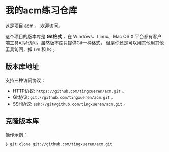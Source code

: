 # 我的acm练习仓库

这是项目 [acm](https://github.com/tingxueren/acm) ，
欢迎访问。

这个项目的版本库是 **Git格式** ，在 Windows、Linux、Mac OS X
平台都有客户端工具可以访问。虽然版本库只提供Git一种格式，
但是你还是可以用其他用其他工具访问，如 ``svn`` 和 ``hg`` 。

## 版本库地址

支持三种访问协议：

* HTTP协议: `https://github.com/tingxueren/acm.git` 。
* Git协议: `git://github.com/tingxueren/acm.git` 。
* SSH协议: `ssh://git@github.com/tingxueren/acm.git` 。

## 克隆版本库

操作示例：

    $ git clone git://github.com/tingxueren/acm.git
